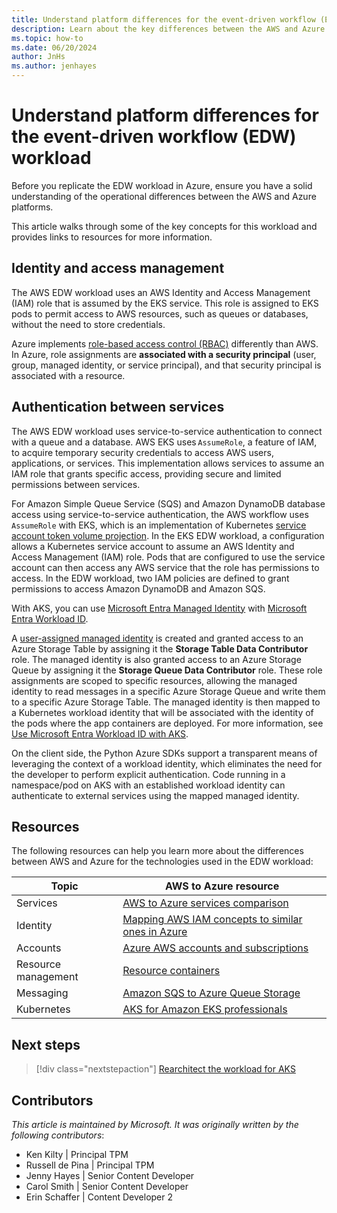 ```yaml
---
title: Understand platform differences for the event-driven workflow (EDW) workload
description: Learn about the key differences between the AWS and Azure platforms related to the EDW scaling workload.
ms.topic: how-to
ms.date: 06/20/2024
author: JnHs
ms.author: jenhayes
---
```


# Understand platform differences for the event-driven workflow (EDW) workload

Before you replicate the EDW workload in Azure, ensure you have a solid understanding of the operational differences between the AWS and Azure platforms.

This article walks through some of the key concepts for this workload and provides links to resources for more information.

## Identity and access management

The AWS EDW workload uses an AWS Identity and Access Management (IAM) role that is assumed by the EKS service. This role is assigned to EKS pods to permit access to AWS resources, such as queues or databases, without the need to store credentials.

Azure implements [role-based access control (RBAC)][azure-rbac] differently than AWS. In Azure, role assignments are **associated with a security principal** (user, group, managed identity, or service principal), and that security principal is associated with a resource.

## Authentication between services

The AWS EDW workload uses service-to-service authentication to connect with a queue and a database. AWS EKS uses `AssumeRole`, a feature of IAM, to acquire temporary security credentials to access AWS users, applications, or services. This implementation allows services to assume an IAM role that grants specific access, providing secure and limited permissions between services.

For Amazon Simple Queue Service (SQS) and Amazon DynamoDB database access using service-to-service authentication, the AWS workflow uses `AssumeRole` with EKS, which is an implementation of Kubernetes [service account token volume projection][service-account-volume-projection]. In the EKS EDW workload, a configuration allows a Kubernetes service account to assume an AWS Identity and Access Management (IAM) role. Pods that are configured to use the service account can then access any AWS service that the role has permissions to access. In the EDW workload, two IAM policies are defined to grant permissions to access Amazon DynamoDB and Amazon SQS.

With AKS, you can use [Microsoft Entra Managed Identity][entra-managed-id] with [Microsoft Entra Workload ID][entra-workload-id].

A [user-assigned managed identity][uami] is created and granted access to an Azure Storage Table by assigning it the **Storage Table Data Contributor** role. The managed identity is also granted access to an Azure Storage Queue by assigning it the **Storage Queue Data Contributor** role. These role assignments are scoped to specific resources, allowing the managed identity to read messages in a specific Azure Storage Queue and write them to a specific Azure Storage Table. The managed identity is then mapped to a Kubernetes workload identity that will be associated with the identity of the pods where the app containers are deployed. For more information, see [Use Microsoft Entra Workload ID with AKS][use-entra-aks].

On the client side, the Python Azure SDKs support a transparent means of leveraging the context of a workload identity, which eliminates the need for the developer to perform explicit authentication. Code running in a namespace/pod on AKS with an established workload identity can authenticate to external services using the mapped managed identity.

## Resources

The following resources can help you learn more about the differences between AWS and Azure for the technologies used in the EDW workload:

| **Topic**  | **AWS to Azure resource**                         |
|------------|---------------------------------------------------|
| Services | [AWS to Azure services comparison][aws-azure-services]  |
| Identity   | [Mapping AWS IAM concepts to similar ones in Azure][aws-azure-identity] |
| Accounts | [Azure AWS accounts and subscriptions][aws-azure-accounts]   |
| Resource management | [Resource containers][aws-azure-resources]  |
| Messaging | [Amazon SQS to Azure Queue Storage][aws-azure-messaging]  |
| Kubernetes | [AKS for Amazon EKS professionals][aws-azure-kubernetes]   |

## Next steps

> [!div class="nextstepaction"]
> [Rearchitect the workload for AKS][eks-edw-rearchitect]

## Contributors

*This article is maintained by Microsoft. It was originally written by the following contributors*:

- Ken Kilty | Principal TPM
- Russell de Pina | Principal TPM
- Jenny Hayes | Senior Content Developer
- Carol Smith | Senior Content Developer
- Erin Schaffer | Content Developer 2

<!-- LINKS -->
[azure-rbac]: ../role-based-access-control/overview.md
[entra-workload-id]: /azure/architecture/aws-professional/eks-to-aks/workload-identity#microsoft-entra-workload-id-for-kubernetes
[service-account-volume-projection]: https://kubernetes.io/docs/tasks/configure-pod-container/configure-service-account/#serviceaccount-token-volume-projection
[entra-managed-id]: /entra/identity/managed-identities-azure-resources/overview
[uami]: /azure/templates/microsoft.managedidentity/userassignedidentities?pivots=deployment-language-bicep
[use-entra-aks]: ./workload-identity-overview.md#how-it-works
[aws-azure-services]: /azure/architecture/aws-professional/services
[aws-azure-identity]: https://techcommunity.microsoft.com/t5/fasttrack-for-azure/mapping-aws-iam-concepts-to-similar-ones-in-azure/ba-p/3612216
[aws-azure-accounts]: /azure/architecture/aws-professional/accounts
[aws-azure-resources]: /azure/architecture/aws-professional/resources
[aws-azure-messaging]: /azure/architecture/aws-professional/messaging#simple-queue-service
[aws-azure-kubernetes]: /azure/architecture/aws-professional/eks-to-aks/
[eks-edw-rearchitect]: ./eks-edw-rearchitect.md

